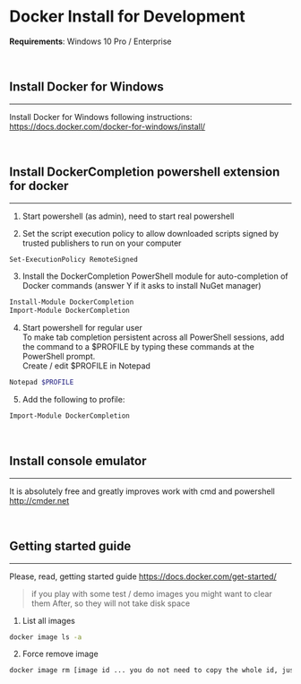 # Docker Install for Development

**Requirements**: Windows 10 Pro / Enterprise

&nbsp;

## Install Docker for Windows

---

Install Docker for Windows following instructions: https://docs.docker.com/docker-for-windows/install/

&nbsp;

## Install DockerCompletion powershell extension for docker

---

1. Start powershell (as admin), need to start real powershell

2. Set the script execution policy to allow downloaded scripts signed by trusted publishers to run on your computer

```bash
Set-ExecutionPolicy RemoteSigned
```

3. Install the DockerCompletion PowerShell module for auto-completion of Docker commands (answer Y if it asks to install NuGet manager)

```bash
Install-Module DockerCompletion
Import-Module DockerCompletion
```

4. Start powershell for regular user  
   To make tab completion persistent across all PowerShell sessions, add the command to a $PROFILE by typing these commands at the PowerShell prompt.  
   Create / edit $PROFILE in Notepad

```bash
Notepad $PROFILE
```

5. Add the following to profile:

```bash
Import-Module DockerCompletion
```

&nbsp;

## Install console emulator

---

It is absolutely free and greatly improves work with cmd and powershell http://cmder.net

&nbsp;

## Getting started guide

---

Please, read, getting started guide https://docs.docker.com/get-started/

> if you play with some test / demo images you might want to clear them After, so they will not take disk space

1. List all images

```bash
docker image ls -a
```

2. Force remove image

```bash
docker image rm [image id ... you do not need to copy the whole id, just the 1st couple of chars]
```
